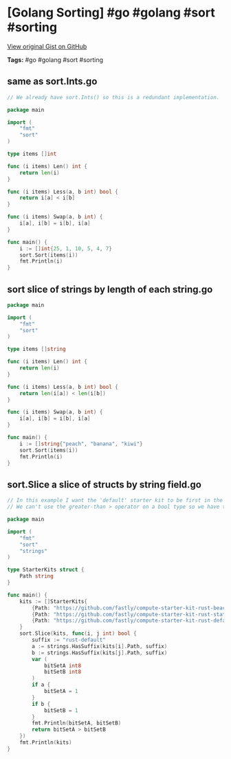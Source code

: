 # [Golang Sorting] #go #golang #sort #sorting

[View original Gist on GitHub](https://gist.github.com/Integralist/596aa6ddd65130402145fe5f2843471e)

**Tags:** #go #golang #sort #sorting

## same as sort.Ints.go

```go
// We already have sort.Ints() so this is a redundant implementation.

package main

import (
	"fmt"
	"sort"
)

type items []int

func (i items) Len() int {
	return len(i)
}

func (i items) Less(a, b int) bool {
	return i[a] < i[b]
}

func (i items) Swap(a, b int) {
	i[a], i[b] = i[b], i[a]
}

func main() {
	i := []int{25, 1, 10, 5, 4, 7}
	sort.Sort(items(i))
	fmt.Println(i)
}
```

## sort slice of strings by length of each string.go

```go
package main

import (
	"fmt"
	"sort"
)

type items []string

func (i items) Len() int {
	return len(i)
}

func (i items) Less(a, b int) bool {
	return len(i[a]) < len(i[b])
}

func (i items) Swap(a, b int) {
	i[a], i[b] = i[b], i[a]
}

func main() {
	i := []string{"peach", "banana", "kiwi"}
	sort.Sort(items(i))
	fmt.Println(i)
}

```

## sort.Slice a slice of structs by string field.go

```go
// In this example I want the 'default' starter kit to be first in the list.
// We can't use the greater-than > operator on a bool type so we have to convert to int.

package main

import (
	"fmt"
	"sort"
	"strings"
)

type StarterKits struct {
	Path string
}

func main() {
	kits := []StarterKits{
		{Path: "https://github.com/fastly/compute-starter-kit-rust-beacon-termination"},
		{Path: "https://github.com/fastly/compute-starter-kit-rust-static-content"},
		{Path: "https://github.com/fastly/compute-starter-kit-rust-default"},
	}
	sort.Slice(kits, func(i, j int) bool {
		suffix := "rust-default"
		a := strings.HasSuffix(kits[i].Path, suffix)
		b := strings.HasSuffix(kits[j].Path, suffix)
		var (
			bitSetA int8
			bitSetB int8
		)
		if a {
			bitSetA = 1
		}
		if b {
			bitSetB = 1
		}
		fmt.Println(bitSetA, bitSetB)
		return bitSetA > bitSetB
	})
	fmt.Println(kits)
}
```

